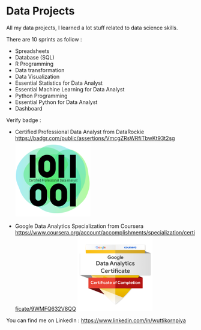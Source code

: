 # Data Projects

All my data projects, I learned a lot stuff related to data science skills.

There are 10 sprints as follow : 

- Spreadsheets
- Database (SQL)
- R Programming
- Data transformation
- Data Visualization
- Essential Statistics for Data Analyst
- Essential Machine Learning for Data Analyst
- Python Programming
- Essential Python for Data Analyst
- Dashboard

Verify badge :
- Certified Professional Data Analyst from DataRockie  
  https://badgr.com/public/assertions/VmcgZRsWRfiTbwKt93t2sg
  <img src="https://github.com/wuttikornG/data-projects/blob/main/Certified%20Professional%20Data%20Analyst%20Digital%20Badge.png" width="200" height="200" />
  
- Google Data Analytics Specialization from Coursera  
  https://www.coursera.org/account/accomplishments/specialization/certificate/9WMFQ632V8QQ
  <img src="https://github.com/wuttikornG/data-projects/blob/main/google-data-analytics-certificate.2.png" width="200" height="200" />
  

You can find me on LinkedIn :
  https://www.linkedin.com/in/wuttikornpiya
